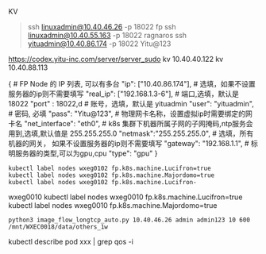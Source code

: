 KV
> ssh linuxadmin@10.40.46.26 -p 18022 
fp
> ssh linuxadmin@10.40.55.163 -p 18022
ragnaros
> ssh yituadmin@10.40.86.174 -p 18022    Yitu@123
> 
https://codex.yitu-inc.com/server/server_sudo
kv 10.40.40.122
kv 10.40.88.113

   {
      # FP Node 的 IP 列表, 可以有多台
      "ip": ["10.40.86.174"],
      # 选填，如果不设置服务器的ip则不需要填写
      "real_ip": ["192.168.1.3-6"],
      # 端口,选填，默认是18022
      "port" : 18022,d
      # 账号，选填，默认是 yituadmin
      "user": "yituadmin",
      # 密码, 必填
      "pass": "Yitu@123",
      # 物理网卡名称，设置虚拟ip时需要绑定的网卡名
      "net_interface": "eth0",
      # k8s 集群下机器所属子网的子网掩码,ntp服务会用到,选填,默认值是 255.255.255.0
      "netmask":"255.255.255.0",
      # 选填，所有机器的网关， 如果不设置服务器的ip则不需要填写
      "gateway": "192.168.1.1",
      # 标明服务器的类型,可以为gpu,cpu
      "type": "gpu"
    }

    kubectl label nodes wxeg0102 fp.k8s.machine.Lucifron=true
    kubectl label nodes wxeg0102 fp.k8s.machine.Majordomo=true
    kubectl label nodes wxeg0102 fp.k8s.machine.Lucifron-
wxeg0010
    kubectl label nodes wxeg0010 fp.k8s.machine.Lucifron=true
    kubectl label nodes wxeg0010 fp.k8s.machine.Majordomo=true

    
    python3 image_flow_longtcp_auto.py 10.40.46.26 admin admin123 10 600 /mnt/WXEC0018/data/others_1w



kubectl describe pod xxx | grep qos -i
